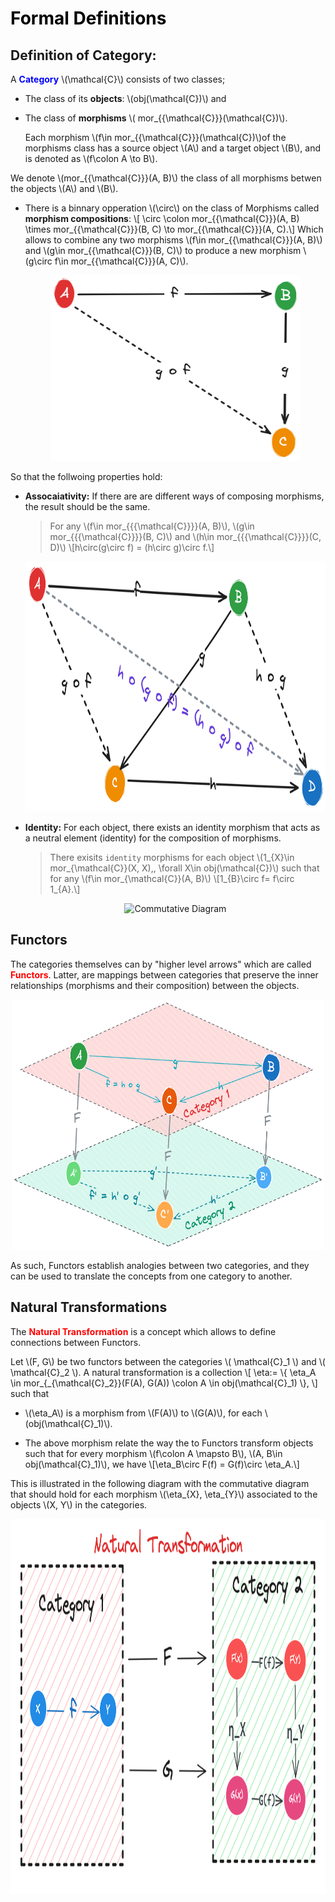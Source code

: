 # <span style="color: black;">**Formal Definitions**</span>


## **Definition of Category**:

A <span style="color: blue;">**Category**</span> \\(\mathcal{C}\\) consists of two classes; 

- The class of its **objects**: \\(obj(\mathcal{C})\\) and 

- The class of **morphisms** \\( mor_{{\mathcal{C}}}(\mathcal{C})\\).
  
  Each morphism \\(f\in mor_{{\mathcal{C}}}(\mathcal{C})\\)of the morphisms class has a source object \\(A\\) and a target object \\(B\\), and is denoted as \\(f\colon A \to B\\). 
  
We denote \\(mor_{{\mathcal{C}}}(A, B)\\) the class of all morphisms betwen the objects \\(A\\) and \\(B\\).

- There is a binnary opperation \\(\circ\\) on the class of Morphisms called **morphism compositions**:
  \\[ \circ \colon mor_{{\mathcal{C}}}(A, B) \times mor_{{\mathcal{C}}}(B, C) \to mor_{{\mathcal{C}}}(A, C).\\] 
  Which allows to combine any two morphisms \\(f\in mor_{{\mathcal{C}}}(A, B)\\) and \\(g\in mor_{{\mathcal{C}}}(B, C)\\) to  produce a new morphism \\(g\circ f\in mor_{{\mathcal{C}}}(A, C)\\).
  
    <div align=center>
    <img src="/../img/intro_to_category/commutative_diagram.png" width="400px" hight="100px">
    </div>

So that the follwoing properties hold:

- **Assocaiativity:** If there are are different ways of composing morphisms, the result should be the same.

    > For any \\(f\in mor_{{{\mathcal{C}}}}(A, B)\\), \\(g\in mor_{{{\mathcal{C}}}}(B, C)\\) and \\(h\in mor_{{{\mathcal{C}}}}(C, D)\\)
    \\[h\circ(g\circ f) = (h\circ g)\circ f.\\]

    <div style="text-align: center;">
    <img src="/../img/intro_to_category/Associativity.png" alt="Commutative Diagram" width="500" height="400">
    <div>

- **Identity:** For each object, there exists an identity morphism that acts as a neutral element (identity) for the composition of morphisms.

    > There exisits `identity` morphisms for each object \\(1_{X}\in mor_{\mathcal{C}}(X, X),\, \forall X\in obj(\mathcal{C})\\) 
    such that for any \\(f\in mor_{\mathcal{C}}(A, B)\\) \\[1_{B}\circ f= f\circ 1_{A}.\\]

    <div style="text-align: center;">
    <img src="/../img/intro_to_category/Identities3.png" alt="Commutative Diagram" width="500" height="400">
    <div>



## **Functors**

The categories themselves can by "higher level arrows" which are called <span style="color: red;">**Functors**</span>. Latter, are mappings between categories that preserve the inner relationships (morphisms and their composition) between the objects.

<div style="text-align: center;">
    <img src="/img/intro_to_category/functor_diag.png" alt="Commutative Diagram" width="500" height="400">
</div>

As such, Functors establish analogies between two categories, and they can be used to translate the concepts from one category to another.

## **Natural Transformations**

The <span style="color: red;">**Natural Transformation**</span> is a concept which allows to define connections between Functors.

Let \\(F, G\\) be two functors between the categories \\( \mathcal{C}_1 \\) and \\( \mathcal{C}_2 \\).
A natural transformation is a collection
\\[
  \eta:= \\{ 
    \eta_A \in
    mor\_{\_{\mathcal{C}_2}}(F(A), G(A))
    \colon A \in obj(\mathcal{C}_1) 
    \\},
\\]
such that

- \\(\eta_A\\) is a morphism from \\(F(A)\\) to \\(G(A)\\), for each \\(obj(\mathcal{C}_1)\\).
  
- The above morphism relate the way the to Functors transform objects such that for every morphism \\(f\colon A \mapsto B\\), \\(A, B\in obj(\mathcal{C}_1)\\), we have
\\[\eta_B\circ F(f) = G(f)\circ \eta_A.\\]

This is illustrated in the following diagram with the commutative diagram that should hold for each morphism \\(\eta_{X}, \eta_{Y}\\) associated to the objects \\(X, Y\\) in the categories.

<div style="text-align: center;"> <img src="/img/intro_to_category/Natural_Transformation3.3.png" alt="Commutative Diagram" width="800" height="600"> </div>
